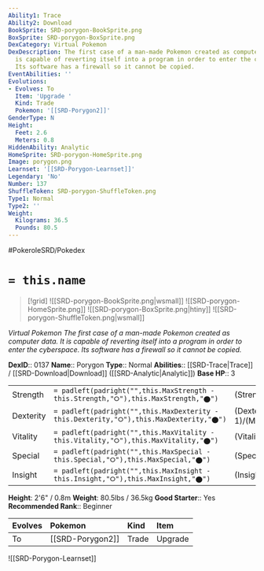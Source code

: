 ```yaml
---
Ability1: Trace
Ability2: Download
BookSprite: SRD-porygon-BookSprite.png
BoxSprite: SRD-porygon-BoxSprite.png
DexCategory: Virtual Pokemon
DexDescription: The first case of a man-made Pokemon created as computer data. It
  is capable of reverting itself into a program in order to enter the cyberspace.
  Its software has a firewall so it cannot be copied.
EventAbilities: ''
Evolutions:
- Evolves: To
  Item: 'Upgrade '
  Kind: Trade
  Pokemon: '[[SRD-Porygon2]]'
GenderType: N
Height:
  Feet: 2.6
  Meters: 0.8
HiddenAbility: Analytic
HomeSprite: SRD-porygon-HomeSprite.png
Image: porygon.png
Learnset: '[[SRD-Porygon-Learnset]]'
Legendary: 'No'
Number: 137
ShuffleToken: SRD-porygon-ShuffleToken.png
Type1: Normal
Type2: ''
Weight:
  Kilograms: 36.5
  Pounds: 80.5
---
```


#PokeroleSRD/Pokedex

# `= this.name`

> [!grid]
> ![[SRD-porygon-BookSprite.png|wsmall]]
> ![[SRD-porygon-HomeSprite.png]]
> ![[SRD-porygon-BoxSprite.png|htiny]]
> ![[SRD-porygon-ShuffleToken.png|wsmall]]


*Virtual Pokemon*
*The first case of a man-made Pokemon created as computer data. It is capable of reverting itself into a program in order to enter the cyberspace. Its software has a firewall so it cannot be copied.*

**DexID**:: 0137
**Name**:: Porygon
**Type**:: Normal
**Abilities**:: [[SRD-Trace|Trace]] / [[SRD-Download|Download]] ([[SRD-Analytic|Analytic]])
**Base HP**:: 3

|           |                                                                                        |                                          |
| --------- | -------------------------------------------------------------------------------------- | ---------------------------------------- |
| Strength  | `= padleft(padright("",this.MaxStrength - this.Strength,"⭘"),this.MaxStrength,"⬤")`    | (Strength::2)/(MaxStrength::4)   |
| Dexterity | `= padleft(padright("",this.MaxDexterity - this.Dexterity,"⭘"),this.MaxDexterity,"⬤")` | (Dexterity:: 1)/(MaxDexterity::3) |
| Vitality  | `= padleft(padright("",this.MaxVitality - this.Vitality,"⭘"),this.MaxVitality,"⬤")`    | (Vitality::2)/(MaxVitality::5)   |
| Special   | `= padleft(padright("",this.MaxSpecial - this.Special,"⭘"),this.MaxSpecial,"⬤")`       | (Special::2)/(MaxSpecial::5)     |
| Insight   | `= padleft(padright("",this.MaxInsight - this.Insight,"⭘"),this.MaxInsight,"⬤")`       | (Insight::2)/(MaxInsight::5)     |

**Height**: 2'6" / 0.8m
**Weight**: 80.5lbs / 36.5kg
**Good Starter**:: Yes
**Recommended Rank**:: Beginner

| Evolves   | Pokemon          | Kind   | Item    |
|:----------|:-----------------|:-------|:--------|
| To        | [[SRD-Porygon2]] | Trade  | Upgrade |

![[SRD-Porygon-Learnset]]